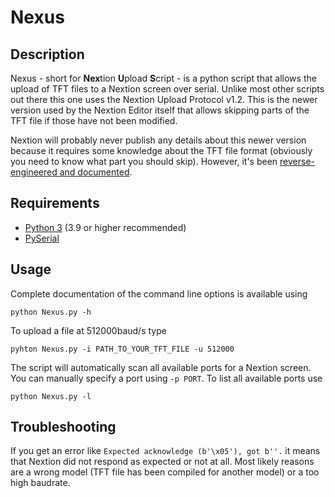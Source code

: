 # Nexus

## Description

Nexus - short for **Nex**tion **U**pload **S**cript - is a python script that allows the upload of TFT files to a Nextion screen over serial. Unlike most other scripts out there this one uses the Nextion Upload Protocol v1.2. This is the newer version used by the Nextion Editor itself that allows skipping parts of the TFT file if those have not been modified. 

Nextion will probably never publish any details about this newer version because it requires some knowledge about the TFT file format (obviously you need to know what part you should skip). However, it's been [reverse-engineered and documented](https://unofficialnextion.com/t/nextion-upload-protocol-v1-2-the-fast-one/1044).

## Requirements

* [Python 3](https://www.python.org/downloads/) (3.9 or higher recommended)
* [PySerial](https://pypi.org/project/pyserial/)

## Usage

Complete documentation of the command line options is available using

```
python Nexus.py -h
```

To upload a file at 512000baud/s type

```
pyhton Nexus.py -i PATH_TO_YOUR_TFT_FILE -u 512000
```

The script will automatically scan all available ports for a Nextion screen. You can manually specify a port using `-p PORT`. To list all available ports use 

```
python Nexus.py -l
```

## Troubleshooting

If you get an error like `Expected acknowledge (b'\x05'), got b''.` it means that Nextion did not respond as expected or not at all. Most likely reasons are a wrong model (TFT file has been compiled for another model) or a too high baudrate.